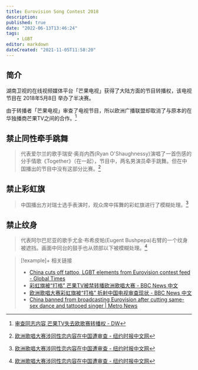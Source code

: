 ```yaml
---
title: Eurovision Song Contest 2018
description:
published: true
date: "2022-06-13T13:46:24"
tags:
    - LGBT
editor: markdown
dateCreated: "2021-11-05T11:58:20"
---
```


## 简介

湖南卫视的在线视频媒体平台「芒果电视」获得了大陆方面的节目转播权，该电视节目在 2018年5月8日 举办了半决赛。

由于转播者「芒果电视」审查了电视节目，所以欧洲广播联盟却取消了与原本的在华独播商芒果TV之间的合作。[^43738386]

[^43738386]: [审查同志内容 芒果TV失去欧歌赛转播权 - DW](https://web.archive.org/web/20210526051847/https://www.dw.com/zh/审查同志内容-芒果tv失去欧歌赛转播权/a-43738386)

## 禁止同性牵手跳舞

> 代表爱尔兰的歌手瑞安·奥肖内西(Ryan O'Shaughnessy)演唱了一首伤感的分手情歌《Together》（在一起），节目中，两名男演员牵手跳舞。但在中国播出的节目中没有这部分比赛。[^20180514]

[^20180514]: [欧洲歌唱大赛涉同性恋内容在中国遭审查 - 纽约时报中文网](https://web.archive.org/web/20210604053320/https://cn.nytimes.com/culture/20180514/eurovision-china-gay-censorship/)

## 禁止彩虹旗

> 中国播出方对瑞士选手表演时，观众席中挥舞的彩虹旗进行了模糊处理。[^20180514]

## 禁止纹身

> 代表阿尔巴尼亚的歌手尤金·布希皮帕(Eugent Bushpepa)右臂的一个纹身被遮挡。画面中同台的鼓手也从颈部以下被模糊处理。[^20180514]

> [!example]+ 相关链接
> + [China cuts off tattoo, LGBT elements from Eurovision contest feed - Global Times](https://web.archive.org/web/20210909202556/https://www.globaltimes.cn/content/1101517.shtml)
> + [彩虹旗被“打格” 芒果TV被禁转播欧洲歌唱大赛 - BBC News 中文](https://web.archive.org/web/20210226001533/https://www.bbc.com/zhongwen/simp/world-44084473)
> + [欧洲歌唱大赛彩虹旗被“打格” 折射中国电视审查现状 - BBC News 中文](https://web.archive.org/web/20181226234832/https://www.bbc.com/zhongwen/simp/chinese-news-44098873)
> + [China banned from broadcasting Eurovision after cutting same-sex dance and tattooed singer | Metro News](https://web.archive.org/web/20210518001533/https://metro.co.uk/2018/05/10/china-banned-from-broadcasting-eurovision-after-cutting-same-sex-dance-and-tattooed-singer-7536787/)
